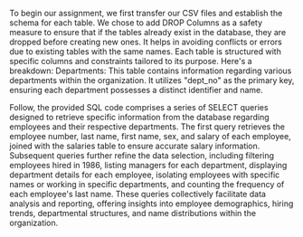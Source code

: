 To begin our assignment, we first transfer our CSV files and establish the schema for each table. We chose to add DROP Columns as a safety measure to ensure that if the tables already exist in the database, they are dropped before creating new ones. It helps in avoiding conflicts or errors due to existing tables with the same names. Each table is structured with specific columns and constraints tailored to its purpose. Here's a breakdown: Departments: This table contains information regarding various departments within the organization. It utilizes "dept_no" as the primary key, ensuring each department possesses a distinct identifier and name.

Follow, the provided SQL code comprises a series of SELECT queries designed to retrieve specific information from the database regarding employees and their respective departments. The first query retrieves the employee number, last name, first name, sex, and salary of each employee, joined with the salaries table to ensure accurate salary information. Subsequent queries further refine the data selection, including filtering employees hired in 1986, listing managers for each department, displaying department details for each employee, isolating employees with specific names or working in specific departments, and counting the frequency of each employee's last name. These queries collectively facilitate data analysis and reporting, offering insights into employee demographics, hiring trends, departmental structures, and name distributions within the organization.






